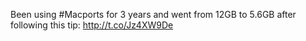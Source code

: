 Been using #Macports for 3 years and went from 12GB to 5.6GB after following this tip: <a href="http://t.co/Jz4XW9De">http://t.co/Jz4XW9De</a>